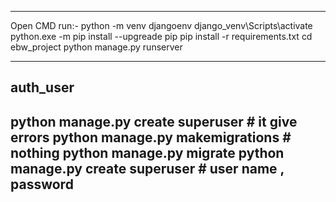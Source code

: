 --------------------------------
Open CMD
run:-
python -m venv djangoenv
django_venv\Scripts\activate
python.exe -m pip install --upgreade pip
pip install -r requirements.txt
cd ebw_project
python manage.py runserver

------------------------------------------------------------
auth_user
---------------
python manage.py create superuser  # it give errors
python manage.py makemigrations # nothing 
python manage.py migrate 
python manage.py create superuser # user name , password 
-----------------------------------------------------------